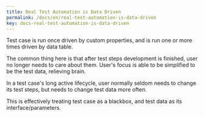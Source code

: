 ```yaml
---
title: Real Test Automation is Data Driven
permalink: /docs/en/real-test-automation-is-data-driven
key: docs-real-test-automation-is-data-driven
---
```

Test case is run once driven by custom properties, and is run one or more times driven by data table.

The common thing here is that after test steps development is finished, user no longer needs to care about them. User's focus is able to be simplified to be the test data, relieving brain.

In a test case's long active lifecycle, user normally seldom needs to change its test steps, but needs to change test data more often.

This is effectively treating test case as a blackbox, and test data as its interface/parameters.
